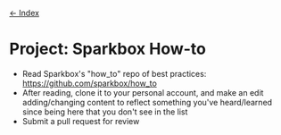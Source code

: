 [← Index][]

# Project: Sparkbox How-to

* Read Sparkbox's "how_to" repo of best practices: <https://github.com/sparkbox/how_to>
* After reading, clone it to your personal account, and make an edit adding/changing content to reflect something you've heard/learned since being here that you don't see in the list
* Submit a pull request for review

[← Index]: ../index.md